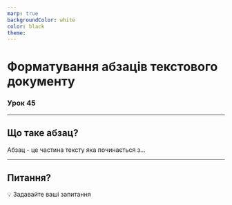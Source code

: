 ```yaml
---
marp: true
backgroundColor: white
color: black
theme:
---
```


# Форматування абзаців текстового документу

### Урок 45

---

## Що таке абзац?
Абзац - це частина тексту яка починається з...

---

## Питання?
💡 Задавайте ваші запитання
